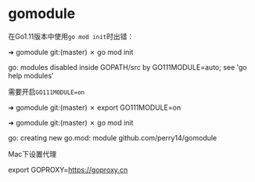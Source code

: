# gomodule

在Go1.11版本中使用`go mod init`时出错：

➜  gomodule git:(master) ✗ go mod init

go: modules disabled inside GOPATH/src by GO111MODULE=auto; see 'go help modules'

需要开启`GO111MODULE=on`

➜  gomodule git:(master) ✗ export GO111MODULE=on 

➜  gomodule git:(master) ✗ go mod init

go: creating new go.mod: module github.com/perry14/gomodule

Mac下设置代理

export GOPROXY=https://goproxy.cn